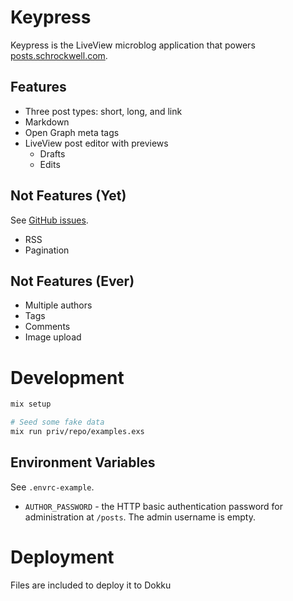 # Keypress

Keypress is the LiveView microblog application that powers [posts.schrockwell.com](https://posts.schrockwell.com).

## Features

- Three post types: short, long, and link
- Markdown
- Open Graph meta tags
- LiveView post editor with previews
  - Drafts
  - Edits

## Not Features (Yet)

See [GitHub issues](https://github.com/schrockwell/keypress/issues?q=is%3Aopen+is%3Aissue+label%3Aenhancement).

- RSS
- Pagination

## Not Features (Ever)

- Multiple authors
- Tags
- Comments
- Image upload

# Development

```sh
mix setup

# Seed some fake data
mix run priv/repo/examples.exs
```

## Environment Variables

See `.envrc-example`.

- `AUTHOR_PASSWORD` - the HTTP basic authentication password for administration at `/posts`. The admin username is empty.

# Deployment

Files are included to deploy it to Dokku
